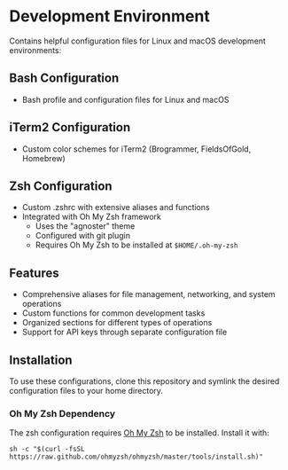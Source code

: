 # Development Environment

Contains helpful configuration files for Linux and macOS development environments:

## Bash Configuration
- Bash profile and configuration files for Linux and macOS

## iTerm2 Configuration
- Custom color schemes for iTerm2 (Brogrammer, FieldsOfGold, Homebrew)

## Zsh Configuration
- Custom .zshrc with extensive aliases and functions
- Integrated with Oh My Zsh framework
  - Uses the "agnoster" theme
  - Configured with git plugin
  - Requires Oh My Zsh to be installed at `$HOME/.oh-my-zsh`

## Features
- Comprehensive aliases for file management, networking, and system operations
- Custom functions for common development tasks
- Organized sections for different types of operations
- Support for API keys through separate configuration file

## Installation
To use these configurations, clone this repository and symlink the desired configuration files to your home directory.

### Oh My Zsh Dependency
The zsh configuration requires [Oh My Zsh](https://ohmyz.sh/) to be installed. Install it with:
```
sh -c "$(curl -fsSL https://raw.github.com/ohmyzsh/ohmyzsh/master/tools/install.sh)"
```
